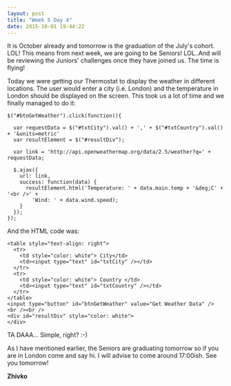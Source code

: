 ```yaml
---
layout: post
title: "Week 5 Day 4"
date: 2015-10-01 19:44:22
---
```

It is October already and tomorrow is the graduation of the July's cohort. LOL! This means from next week, we are going to be Seniors! LOL..And will be reviewing the Juniors' challenges once they have joined us. The time is flying!

Today we were getting our Thermostat to display the weather in different locations. The user would enter a city (i.e. London) and the temperature in London should be displayed on the screen. This took us a lot of time and we finally managed to do it:

    $("#btnGetWeather").click(function(){

      var requestData = $("#txtCity").val() + ',' + $("#txtCountry").val() + '&units=metric'
      var resultElement = $("#resultDiv");

      var link = 'http://api.openweathermap.org/data/2.5/weather?q=' + requestData;

      $.ajax({
        url: link,
        success: function(data) {
          resultElement.html('Temperature: ' + data.main.temp + '&deg;C' + '<br />' +
            'Wind: ' + data.wind.speed);
        }
      });
    });

And the HTML code was:

    <table style="text-align: right">
      <tr>
        <td style="color: white"> City</td>
        <td><input type="text" id="txtCity" /></td>
      </tr>
      <tr>
        <td style="color: white"> Country </td>
        <td><input type="text" id="txtCountry" /></td>
      </tr>
    </table>
    <input type="button" id="btnGetWeather" value="Get Weather Data" />
    <br /><br />
    <div id="resultDiv" style="color: white">
    </div>


TA DAAA... Simple, right? :-)

As I have mentioned earlier, the Seniors are graduating tomorrow so if you are in London come and say hi. I will advise to come around 17:00ish. See you tomorrow!

__Zhivko__
